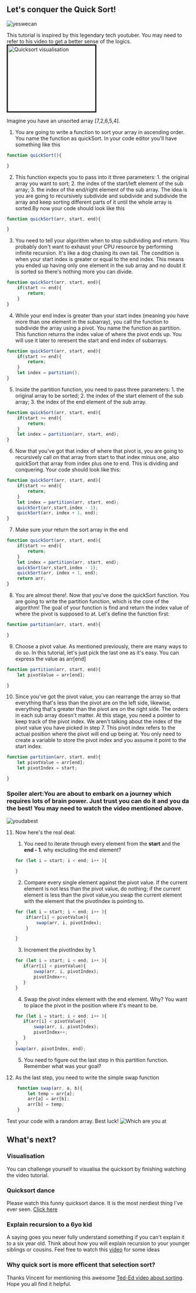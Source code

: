 ## Let's conquer the Quick Sort!
![yeswecan](https://memecrunch.com/meme/I5I4/doggie-says-you-can-do-it/image.jpg)


This tutorial is inspired by this legendary tech youtuber. You may need to refer to his video to get a better sense of the logics.
<a href="http://www.youtube.com/watch?feature=player_embedded&v=eqo2LxRADhU" target="_blank">
<img src="https://encrypted-tbn0.gstatic.com/images?q=tbn%3AANd9GcQ23rPBj94MRA58kAe1FeNMZBKFcSpVOZl6O7_PZu3ZsvHliLNC" 
alt="Quicksort visualisation" width="240" height="180" border="3" /></a>

Imagine you have an unsorted array [7,2,6,5,4].
1. You are going to write a function to sort your array in ascending order. You name the function as quickSort. In your code editor you'll have something like this
```javascript
function quickSort(){

}
```
2. This function expects you to pass into it three parameters: 1. the original array you want to sort; 2. the index of the start/left element of the sub array; 3. the index of the end/right element of the sub array. The idea is you are going to recursively subdivide and subdivide and subdivide the array and keep sorting different parts of it until the whole array is sorted.By now your code should look like this
```javascript
function quickSort(arr, start, end){

}
```
3. You need to tell your algorithm when to stop subdividing and return. You probably don't want to exhaust your CPU resource by performing infinite recursion. It's like a dog chasing its own tail. The condition is when your start index is greater or equal to the end index. This means you ended up having only one element in the sub array and no doubt it is sorted so there's nothing more you can divide.
```javascript
function quickSort(arr, start, end){
    if(start >= end){
        return;
    }
}
```
4. While your end index is greater than your start index (meaning you have more than one element in the subarray), you call the function to subdivide the array using a pivot. You name the function as partition. This function returns the index value of where the pivot ends up. You will use it later to reresent the start and end index of subarrays.
```javascript
function quickSort(arr, start, end){
    if(start >= end){
        return;
    }
    let index = partition();
}   
```
5. Inside the partition function, you need to pass three parameters: 1. the original array to be sorted; 2. the index of the start element of the sub array; 3. the index of the end element of the sub array.
```javascript
function quickSort(arr, start, end){
    if(start >= end){
        return;
    }
    let index = partition(arr, start, end);
}  
```
6. Now that you've got that index of where that pivot is, you are going to recursively call on that array from start to that index minus one, also quickSort that array from index plus one to end. This is dividing and conquering. Your code should look like this:
```javascript
function quickSort(arr, start, end){
    if(start >= end){
        return;
    }
    let index = partition(arr, start, end);
    quickSort(arr,start,index - 1); 
    quickSort(arr, index + 1, end);
}
```
7. Make sure your return the sort array in the end
```javascript
function quickSort(arr, start, end){
    if(start >= end){
        return;
    }
    let index = partition(arr, start, end);
    quickSort(arr,start,index - 1);
    quickSort(arr, index + 1, end);
    return arr;
}
```
8. You are almost there!. Now that you've done the quickSort function. You are going to write the partition function, which is the core of the algorithm! The goal of your function is find and return the index value of where the pivot is supposed to at. Let's define the function first:
```javascript
function partition(arr, start, end){

}
```
9. Choose a pivot value. As mentioned previously, there are many ways to do so. In this tutorial, let's just pick the last one as it's easy. You can express the value as arr[end]
```javascript
function partition(arr, start, end){
    let pivotValue = arr[end];

}
```
10. Since you've got the pivot value, you can rearrange the array so that everything that's less than the pivot are on the left side, likewise, everything that's greater than the pivot are on the right side. The orders in each sub array doesn't matter. At this stage, you need a pointer to keep track of the pivot index. We aren't talking about the index of the pivot value you have picked in step 7. This pivot index refers to the actual position where the pivot will end up being at. You only need to create a variable to store the pivot index and you assume it point to the start index.
```javascript
function partition(arr, start, end){
    let pivotValue = arr[end];
    let pivotIndex = start;

}
```
### **Spoiler alert**:You are about to embark on a journey which requires lots of brain power. Just trust you can do it and you da the best! You may need to watch the video mentioned above.
![youdabest](https://i.pinimg.com/originals/9a/0d/84/9a0d8453a4628f5258ff5566a7c40358.jpg)

11. Now here's the real deal:
    1. You need to iterate through every element from the **start** and the **end - 1**. why excluding the end element?
    ```javascript
    for (let i = start; i < end; i++ ){

    }
    ```
    2. Compare every single element against the pivot value. If the current element is not less than the pivot value, do nothing; if the current element is less than the pivot value,you swap the current element with the element that the pivotIndex is pointing to. 
    ```javascript
    for (let i = start; i < end; i++ ){
        if(arr[i] < pivotValue){
            swap(arr, i, pivotIndex);
        }

    }
    ```
    3. Increment the pivotIndex by 1. 
     ```javascript
    for (let i = start; i < end; i++ ){
        if(arr[i] < pivotValue){
            swap(arr, i, pivotIndex);
            pivotIndex++;
        }
    }
    ```
    4. Swap the pivot index element with the end element. Why? You want to place the pivot in the position where it's meant to be.
     ```javascript
    for (let i = start; i < end; i++ ){
        if(arr[i] < pivotValue){
            swap(arr, i, pivotIndex);
            pivotIndex++;
        }
    }
    swap(arr, pivotIndex, end);
    ```
    5. You need to figure out the last step in this partition function. Remember what was your goal?

12. As the last step, you need to write the simple swap function
```javascript
    function swap(arr, a, b){
        let temp = arr[a];
        arr[a] = arr[b];
        arr[b] = temp;
    }
```
Test your code with a random array. Best luck!
![Which are you at](https://i.pinimg.com/originals/d0/1d/7a/d01d7ab9cb331e370f83d1883f2dabf5.jpg)
## What's next? 
### Visualisation
You can challenge yourself to visualisa the quicksort by finishing watching the video tutorial.
### Quicksort dance
Please watch this funny quicksort dance. It is the most nerdiest thing I've ever seen.
[Click here](https://youtu.be/ywWBy6J5gz8)
### Explain recursion to a 6yo kid
A saying goes you never fully understand something if you can't explain it to a six year old.
Think about how you will explain recursion to your younger siblings or cousins.
Feel free to watch this [video](https://youtu.be/bvbZxwUamTs) for some ideas
### Why quick sort is more efficent that selection sort?
Thanks Vincent for mentioning this awesome [Ted-Ed video about sorting](https://youtu.be/WaNLJf8xzC4). Hope you all find it helpful.
